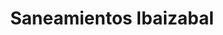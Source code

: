 ---
title: "Saneamientos Ibaizabal"
url: /amorebieta-etxano/saneamientos-ibaizabal/
shop: Badezimmer
---
